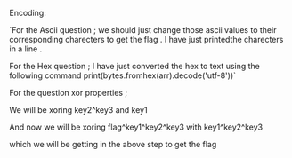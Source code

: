 Encoding:


`For the Ascii question ; we should just change those ascii values to their corresponding charecters to get the flag . 
I have just printedthe charecters in a line .


For the Hex question ; I have just converted the hex to text using the following command 
print(bytes.fromhex(arr).decode('utf-8'))`
















For the question xor properties ;

We will be xoring key2^key3 and key1 

And now we will be xoring flag^key1^key2^key3 with key1^key2^key3 

which we will be getting in the above step to get the flag

